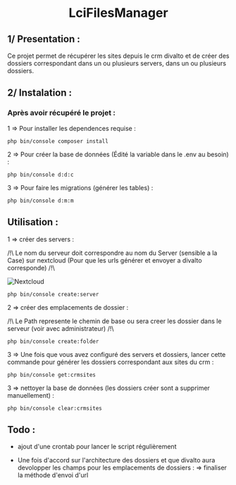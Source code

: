 # <center>LciFilesManager</center>

## 1/ Presentation :

Ce projet permet de récupérer les sites depuis le crm divalto et de créer des dossiers correspondant dans un ou plusieurs servers, dans un ou plusieurs dossiers.


## 2/ Instalation :

### Après avoir récupéré le projet :

1 => Pour installer les dependences requise :

```php bin/console composer install```

2 => Pour créer la base de données (Édité la variable dans le .env au besoin) :

```php bin/console d:d:c```

3 => Pour faire les migrations (générer les tables) :

```php bin/console d:m:m```


## Utilisation :

1 => créer des servers :

/!\ Le nom du serveur doit correspondre au nom du Server (sensible a la Case) sur nextcloud (Pour que les urls générer et envoyer a divalto corresponde) /!\

![Nextcloud](nextcloud.png)

```php bin/console create:server```

2 => créer des emplacements de dossier :

/!\ Le Path represente le chemin de base ou sera creer les dossier dans le serveur (voir avec administrateur) /!\

```php bin/console create:folder```

3 => Une fois que vous avez configuré des servers et dossiers, lancer cette commande pour générer les dossiers correspondant aux sites du crm :

```php bin/console get:crmsites```

3 => nettoyer la base de données (les dossiers créer sont a supprimer manuellement) :

```php bin/console clear:crmsites```

## Todo :

- ajout d'une crontab pour lancer le script régulièrement

- Une fois d'accord sur l'architecture des dossiers et que divalto aura devolopper les champs pour les emplacements de dossiers :
=> finaliser la méthode d'envoi d'url















